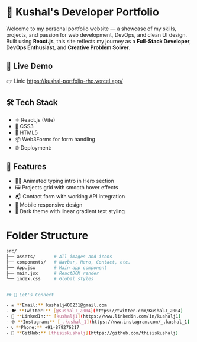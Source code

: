 # 💼 Kushal's Developer Portfolio

Welcome to my personal portfolio website — a showcase of my skills, projects, and passion for web development, DevOps, and clean UI design. Built using **React.js**, this site reflects my journey as a **Full-Stack Developer**, **DevOps Enthusiast**, and **Creative Problem Solver**.

## 🚀 Live Demo

👉 Link: https://kushal-portfolio-rho.vercel.app/

## 🛠️ Tech Stack

- ⚛️ React.js (Vite)
- 🎨 CSS3
- 📄 HTML5
- 📦 Web3Forms for form handling
- 🌐 Deployment: 

## 📸 Features

- 🧑‍💻 Animated typing intro in Hero section
- 🖼️ Projects grid with smooth hover effects
- 📬 Contact form with working API integration
- 📱 Mobile responsive design
- 🌙 Dark theme with linear gradient text styling

# Folder Structure

```bash
src/
├── assets/       # All images and icons
├── components/   # Navbar, Hero, Contact, etc.
├── App.jsx       # Main app component
├── main.jsx      # ReactDOM render
└── index.css     # Global styles


## 📁 Let's Connect

- ✉️ **Email:** kushalj400231@gmail.com  
- 🐦 **Twitter:** [@KushalJ_2004](https://twitter.com/KushalJ_2004)  
- 💼 **LinkedIn:** [kushalj1](https://www.linkedin.com/in/kushalj1)  
- 🌐 **Instagram:** [_.kushal_1](https://www.instagram.com/_.kushal_1)  
- 📞 **Phone:** +91-879276217  
- 🐙 **GitHub:** [thisiskushalj](https://github.com/thisiskushalj)

